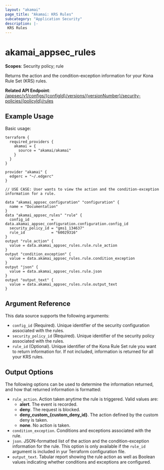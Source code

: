 ```yaml
---
layout: "akamai"
page_title: "Akamai: KRS Rules"
subcategory: "Application Security"
description: |-
 KRS Rules
---
```


# akamai_appsec_rules

**Scopes**: Security policy; rule

Returns the action and the condition-exception information for your Kona Rule Set (KRS) rules.

**Related API Endpoint**: [/appsec/v1/configs/{configId}/versions/{versionNumber}/security-policies/{policyId}/rules](https://techdocs.akamai.com/application-security/reference/get-policy-rules)

## Example Usage

Basic usage:

```
terraform {
  required_providers {
    akamai = {
      source = "akamai/akamai"
    }
  }
}

provider "akamai" {
  edgerc = "~/.edgerc"
}

// USE CASE: User wants to view the action and the condition-exception information for a rule.

data "akamai_appsec_configuration" "configuration" {
  name = "Documentation"
}
data "akamai_appsec_rules" "rule" {
  config_id          = data.akamai_appsec_configuration.configuration.config_id
  security_policy_id = "gms1_134637"
  rule_id            = "60029316"
}
output "rule_action" {
  value = data.akamai_appsec_rules.rule.rule_action
}
output "condition_exception" {
  value = data.akamai_appsec_rules.rule.condition_exception
}
output "json" {
  value = data.akamai_appsec_rules.rule.json
}
output "output_text" {
  value = data.akamai_appsec_rules.rule.output_text
}
```

## Argument Reference

This data source supports the following arguments:

- `config_id` (Required). Unique identifier of the security configuration associated with the rules.
- `security_policy_id` (Required). Unique identifier of the security policy associated with the rules.
- `rule_id` (Optional). Unique identifier of the Kona Rule Set rule you want to return information for. If not included, information is returned for all your KRS rules.

## Output Options

The following options can be used to determine the information returned, and how that returned information is formatted:

- `rule_action`. Action taken anytime the rule is triggered. Valid values are:
  - **alert**. The event is recorded.
  - **deny**. The request is blocked.
  - **deny_custom_{custom_deny_id}**. The action defined by the custom deny is taken.
  - **none**. No action is taken.
- `condition_exception`. Conditions and exceptions associated with the rule.
- `json`. JSON-formatted list of the action and the condition-exception information for the rule. This option is only available if the `rule_id` argument is included in yur Terraform configuration file.
- `output_text`. Tabular report showing the rule action as well as Boolean values indicating whether conditions and exceptions are configured.
